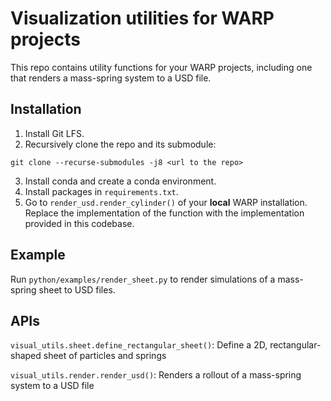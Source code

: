 # Visualization utilities for WARP projects

This repo contains utility functions for your WARP projects, including one that renders a mass-spring system to a USD file.

## Installation
1. Install Git LFS.
2. Recursively clone the repo and its submodule:
```
git clone --recurse-submodules -j8 <url to the repo>
```
3. Install conda and create a conda environment.
4. Install packages in `requirements.txt`.
5. Go to `render_usd.render_cylinder()` of your **local** WARP installation. Replace the implementation of the function with the implementation provided in this codebase.

## Example
Run `python/examples/render_sheet.py` to render simulations of a mass-spring sheet to USD files.

## APIs
`visual_utils.sheet.define_rectangular_sheet()`: Define a 2D, rectangular-shaped sheet of particles and springs

`visual_utils.render.render_usd()`: Renders a rollout of a mass-spring
system to a USD file